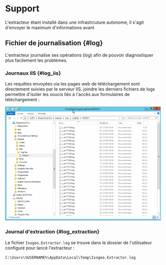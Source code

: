 # Support

L'extracteur étant installé dans une infrastrcuture autonome, il s'agit d'envoyer le maximum d'informations avant 


## Fichier de journalisation {#log}

L'extracteur journalise ses opérations (_log_) afin de pouvoir diagnostiquer plus facilement les problèmes.

### Journaux IIS {#log_iis}

Les requêtes envoyées via les pages web de téléchargement sont directement suivies par le serveur IIS. joindre les derniers fichiers de logs permettre d'isoler les soucis liés à l'accès aux formulaires de téléchargement :

!["IIS - Log files"](/assets/Extractor_IIS_logs.png "IIS - Où récupérer les fichiers de journalisation \(logs\)")

### Journal d'extraction {#log_extraction}

Le fichier `Isogeo.Extractor.log` se trouve dans le dossier de l'utilisateur configuré pour lancé l'extracteur :

```
C:\Users\%USERNAME%\AppData\Local\Temp\Isogeo.Extractor.log
```


